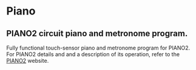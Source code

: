 # Piano
 
## PIANO2 circuit piano and metronome program.

Fully functional touch-sensor piano and metronome program for PIANO2. For PIANO2 details
and and a description of its operation, refer to the [PIANO2](https://mirobo.tech/piano2)
website.
